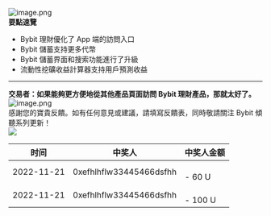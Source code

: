 ![image.png](https://cdn.nlark.com/yuque/0/2022/png/5363168/1665640347046-5e7b5ac1-aff3-455f-bd1c-106347846367.png#clientId=u1bc3e3b1-4d98-4&crop=0&crop=0&crop=1&crop=1&errorMessage=unknown%20error&from=paste&height=450&id=uc5ef0959&margin=%5Bobject%20Object%5D&name=image.png&originHeight=900&originWidth=1600&originalType=binary&ratio=1&rotation=0&showTitle=false&size=168245&status=error&style=none&taskId=u0cd22f67-aa6d-4b10-bf14-fe150300b73&title=&width=800)<br />**要點速覽**

- Bybit 理財優化了 App 端的訪問入口
- Bybit 儲蓄支持更多代幣
- Bybit 儲蓄界面和搜索功能進行了升級
- 流動性挖礦收益計算器支持用戶預測收益

---

**交易者：如果能夠更方便地從其他產品頁面訪問 Bybit 理財產品，那就太好了。**<br />![image.png](https://cdn.nlark.com/yuque/0/2022/png/5363168/1665640416804-4fe4b8af-e54b-4422-a3aa-7622cb65da34.png#clientId=u1bc3e3b1-4d98-4&crop=0&crop=0&crop=1&crop=1&errorMessage=unknown%20error&from=paste&height=1161&id=u4a45e3a7&margin=%5Bobject%20Object%5D&name=image.png&originHeight=2322&originWidth=1242&originalType=binary&ratio=1&rotation=0&showTitle=false&size=476420&status=error&style=none&taskId=u7f32a2ef-c8bc-43cf-a59a-a58a7e11706&title=&width=621)<br />感謝您的寶貴反饋。如有任何意見或建議，請填寫反饋表，同時敬請關注 Bybit 傾聽系列更新！<br />![](https://cdn.nlark.com/yuque/0/2022/jpeg/5363168/1665641304104-7965d4e0-13d4-49be-b4c0-ac1232c6345c.jpeg)

| 时间 | 中奖人 | 中奖人金额 |
| --- | --- | --- |
| 2022-11-21 | 0xefhlhflw33445466dsfhh | <br />- 60 U<br /> |
| 2022-11-21 | 0xefhlhflw33445466dsfhh | <br />- 100 U<br /> |

